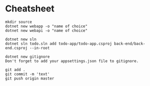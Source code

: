 # Cheatsheet

    mkdir source
    dotnet new webapp -o "name of choice"
    dotnet new webapi -o "name of choice"

    dotnet new sln
    dotnet sln todo.sln add todo-app/todo-app.csproj back-end/back-end.csproj --in-root

    dotnet new gitignore
    Don't forget to add your appsettings.json file to gitignore.

    git add .
    git commit -m 'text'
    git push origin master
